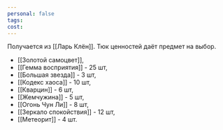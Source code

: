 ```yaml
---
personal: false
tags: 
cost:
---
```

Получается из [[Ларь Клён]].
Тюк ценностей даёт предмет на выбор.  

- [[Золотой самоцвет]],
- [[Гемма восприятия]] - 25 шт,
- [[Большая звезда]] - 3 шт,
- [[Кодекс хаоса]] - 10 шт,
- [[Кварцин]] - 6 шт,
- [[Жемчужина]] - 5 шт,
- [[Огонь Чун Ли]] - 8 шт,
- [[Зеркало спокойствия]] - 12 шт,
- [[Метеорит]] - 4 шт.

